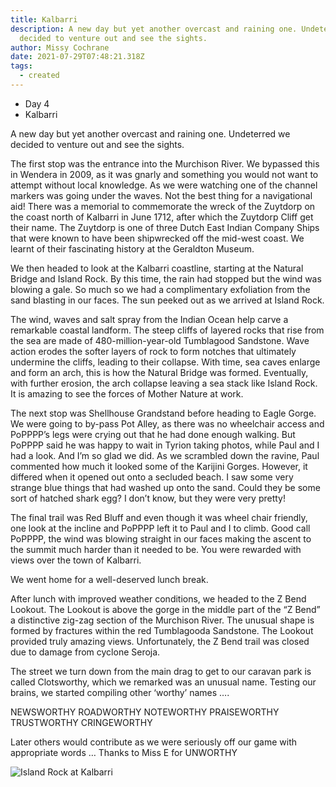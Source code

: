 ```yaml
---
title: Kalbarri
description: A new day but yet another overcast and raining one. Undeterred we
  decided to venture out and see the sights.
author: Missy Cochrane
date: 2021-07-29T07:48:21.318Z
tags:
  - created
---
```

* Day 4
* Kalbarri

A new day but yet another overcast and raining one. Undeterred we decided to venture out and see the sights.

The first stop was the entrance into the Murchison River. We bypassed this in Wendera in 2009, as it was gnarly and something you would not want to attempt without local knowledge.  As we were watching one of the channel markers was going under the waves.  Not the best thing for a navigational aid!  There was a memorial to commemorate the wreck of the Zuytdorp on the coast north of Kalbarri in June 1712, after which the Zuytdorp Cliff get their name.  The Zuytdorp is one of three Dutch East Indian Company Ships that were known to have been shipwrecked off the mid-west coast.  We learnt of their fascinating history at the Geraldton Museum.

We then headed to look at the Kalbarri coastline, starting at the Natural Bridge and Island Rock.  By this time, the rain had stopped but the wind was blowing a gale.  So much so we had a complimentary exfoliation from the sand blasting in our faces.  The sun peeked out as we arrived at Island Rock.

The wind, waves and salt spray from the Indian Ocean help carve a remarkable coastal landform.  The steep cliffs of layered rocks that rise from the sea are made of 480-million-year-old Tumblagood Sandstone.  Wave action erodes the softer layers of rock to form notches that ultimately undermine the cliffs, leading to their collapse. With time, sea caves enlarge and form an arch, this is how the Natural Bridge was formed.  Eventually, with further erosion, the arch collapse leaving a sea stack like Island Rock.  It is amazing to see the forces of Mother Nature at work.

The next stop was Shellhouse Grandstand before heading to Eagle Gorge. We were going to by-pass Pot Alley, as there was no wheelchair access and PoPPPP’s legs were crying out that he had done enough walking. But PoPPPP said he was happy to wait in Tyrion taking photos, while Paul and I had a look.  And I’m so glad we did.  As we scrambled down the ravine, Paul commented how much it looked some of the Karijini Gorges. However, it differed when it opened out onto a secluded beach.  I saw some very strange blue things that had washed up onto the sand.  Could they be some sort of hatched shark egg?  I don’t know, but they were very pretty!

The final trail was Red Bluff and even though it was wheel chair friendly, one look at the incline and PoPPPP left it to Paul and I to climb.  Good call PoPPPP, the wind was blowing straight in our faces making the ascent to the summit much harder than it needed to be. You were rewarded with views over the town of Kalbarri.

We went home for a well-deserved lunch break.

After lunch with improved weather conditions, we headed to the Z Bend Lookout.  The Lookout is above the gorge in the middle part of the “Z Bend” a distinctive zig-zag section of the Murchison River. The unusual shape is formed by fractures within the red Tumblagooda Sandstone.  The Lookout provided truly amazing views. Unfortunately, the Z Bend trail was closed due to damage from cyclone Seroja.

The street we turn down from the main drag to get to our caravan park is called Clotsworthy, which we remarked was an unusual name. Testing our brains, we started compiling other ‘worthy’ names …. 

NEWSWORTHY
ROADWORTHY
NOTEWORTHY
PRAISEWORTHY
TRUSTWORTHY
CRINGEWORTHY

Later others would contribute as we were seriously off our game with appropriate words …
Thanks to Miss E for 
UNWORTHY

![Island Rock at Kalbarri](/static/img/pxl_20210729_012943411.jpg "Island Rock at Kalbarri")